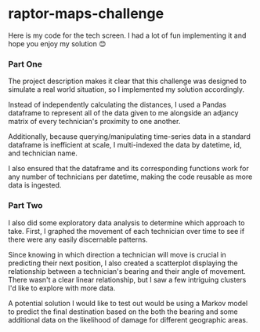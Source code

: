 # raptor-maps-challenge

Here is my code for the tech screen. I had a lot of fun implementing it and hope you enjoy my solution :blush:

### Part One

The project description makes it clear that this challenge was designed to simulate a real world situation, so I implemented my solution accordingly.

Instead of independently calculating the distances, I used a Pandas dataframe to represent all of the data given to me alongside an adjancy matrix of every technician's proximity to one another. 

Additionally, because querying/manipulating time-series data in a standard dataframe is inefficient at scale, I multi-indexed the data by datetime, id, and technician name. 

I also ensured that the dataframe and its corresponding functions work for any number of technicians per datetime, making the code reusable as more data is ingested.

### Part Two
I also did some exploratory data analysis to determine which approach to take. First, I graphed the movement of each technician over time to see if there were any easily discernable patterns. 

Since knowing in which direction a technician will move is crucial in predicting their next position, I also created a scatterplot displaying the relationship between a technician's bearing and their angle of movement. There wasn't a clear linear relationship, but I saw a few intriguing clusters I'd like to explore with more data. 

A potential solution I would like to test out would be using a Markov model to predict the final destination based on the both the bearing and some additional data on the likelihood of damage for different geographic areas.
